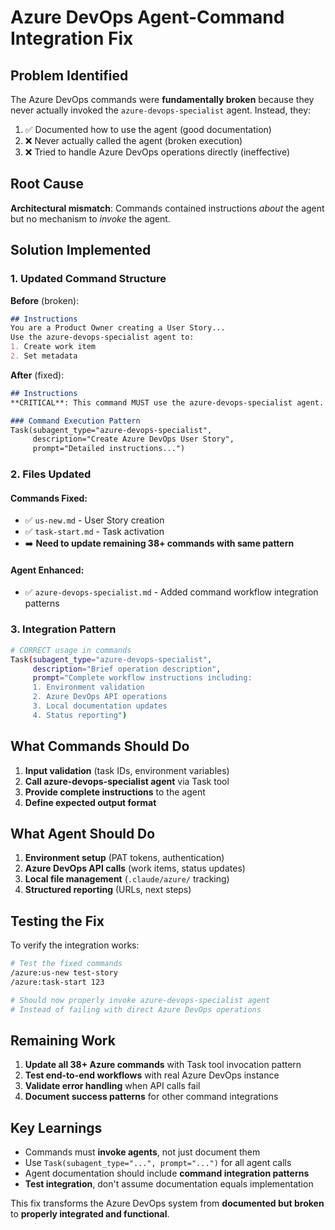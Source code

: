 # Azure DevOps Agent-Command Integration Fix

## Problem Identified

The Azure DevOps commands were **fundamentally broken** because they never actually invoked the `azure-devops-specialist` agent. Instead, they:

1. ✅ Documented how to use the agent (good documentation)
2. ❌ Never actually called the agent (broken execution)  
3. ❌ Tried to handle Azure DevOps operations directly (ineffective)

## Root Cause

**Architectural mismatch**: Commands contained instructions *about* the agent but no mechanism to *invoke* the agent.

## Solution Implemented

### 1. Updated Command Structure

**Before** (broken):
```markdown
## Instructions
You are a Product Owner creating a User Story...
Use the azure-devops-specialist agent to:
1. Create work item
2. Set metadata
```

**After** (fixed):
```markdown
## Instructions
**CRITICAL**: This command MUST use the azure-devops-specialist agent.

### Command Execution Pattern
Task(subagent_type="azure-devops-specialist", 
     description="Create Azure DevOps User Story",
     prompt="Detailed instructions...")
```

### 2. Files Updated

#### Commands Fixed:
- ✅ `us-new.md` - User Story creation
- ✅ `task-start.md` - Task activation  
- ➡️ **Need to update remaining 38+ commands with same pattern**

#### Agent Enhanced:
- ✅ `azure-devops-specialist.md` - Added command workflow integration patterns

### 3. Integration Pattern

```bash
# CORRECT usage in commands
Task(subagent_type="azure-devops-specialist", 
     description="Brief operation description",
     prompt="Complete workflow instructions including:
     1. Environment validation
     2. Azure DevOps API operations  
     3. Local documentation updates
     4. Status reporting")
```

## What Commands Should Do

1. **Input validation** (task IDs, environment variables)
2. **Call azure-devops-specialist agent** via Task tool
3. **Provide complete instructions** to the agent
4. **Define expected output format**

## What Agent Should Do

1. **Environment setup** (PAT tokens, authentication)
2. **Azure DevOps API calls** (work items, status updates)
3. **Local file management** (`.claude/azure/` tracking)
4. **Structured reporting** (URLs, next steps)

## Testing the Fix

To verify the integration works:

```bash
# Test the fixed commands
/azure:us-new test-story
/azure:task-start 123

# Should now properly invoke azure-devops-specialist agent
# Instead of failing with direct Azure DevOps operations
```

## Remaining Work

1. **Update all 38+ Azure commands** with Task tool invocation pattern
2. **Test end-to-end workflows** with real Azure DevOps instance  
3. **Validate error handling** when API calls fail
4. **Document success patterns** for other command integrations

## Key Learnings

- Commands must **invoke agents**, not just document them
- Use `Task(subagent_type="...", prompt="...")` for all agent calls
- Agent documentation should include **command integration patterns**
- **Test integration**, don't assume documentation equals implementation

This fix transforms the Azure DevOps system from **documented but broken** to **properly integrated and functional**.